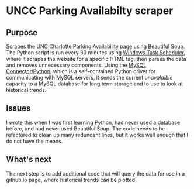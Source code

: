 # UNCC Parking Availabilty scraper
## Purpose
Scrapes the <a href="https://parkingavailability.charlotte.edu/">UNC Charlotte Parking Availability page</a> using <a href="https://www.crummy.com/software/BeautifulSoup/bs4/doc/">Beautiful Soup</a>. The Python script is run every 30 minutes using <a href="https://en.wikipedia.org/wiki/Windows_Task_Scheduler">Windows Task Scheduler</a>, where it scrapes the website for a specific HTML tag, then parses the data and removes unnecessary components. Using the <a href="https://dev.mysql.com/doc/connector-python/en/">MySQL Connector/Python</a>, which is a self-contained Python driver for communicating with MySQL servers, it sends the current *unavalaible* capacity to a MySQL database for long term storage and to use to look at historical trends.
## Issues
I wrote this when I was first learning Python, had never used a database before, and had never used Beautiful Soup. The code needs to be refactored to clean up many redundant lines, but it works well enough that I do not have the means.

## What's next
The next step is to add additional code that will query the data for use in a github.io page, where historical trends can be plotted.
